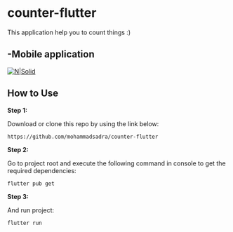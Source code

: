 # counter-flutter
This application help you to count things :)
## -Mobile application

[![N|Solid](https://www.pngitem.com/pimgs/m/216-2166291_counter-png-page-counter-icon-png-transparent-png.png)](https://nodesource.com/products/nsolid)

## How to Use 

**Step 1:**

Download or clone this repo by using the link below:

```
https://github.com/mohammadsadra/counter-flutter
```

**Step 2:**

Go to project root and execute the following command in console to get the required dependencies: 

```
flutter pub get 
```

**Step 3:**

And run project:

```
flutter run
```

